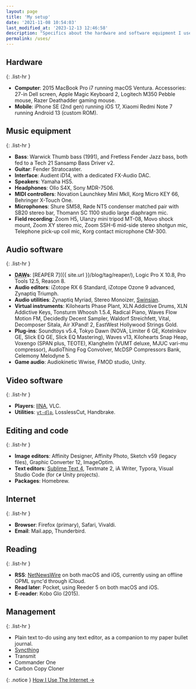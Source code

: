```yaml
---
layout: page
title: 'My setup'
date: '2021-11-08 10:54:03'
last_modified_at: '2023-12-13 12:46:58'
description: "Specifics about the hardware and software equipment I use. The page is part of the uses.tech project."
permalink: /uses/
---
```

## Hardware

{: .list-hr }
- **Computer**: 2015 MacBook Pro i7 running macOS Ventura. Accessories: 27-in Dell screen, Apple Magic Keyboard 2, Logitech M350 Pebble mouse, Razer Deathadder gaming mouse.
- **Mobile**: iPhone SE (2nd gen) running iOS 17, Xiaomi Redmi Note 7 running Android 13 (custom ROM).

## Music equipment

{: .list-hr }
- **Bass**: Warwick Thumb bass (1991), and Fretless Fender Jazz bass, both fed to a Tech 21 Sansamp Bass Driver v2.
- **Guitar**: Fender Stratocaster.
- **Interface**: Audient iD14, with a dedicated FX-Audio DAC.
- **Speakers**: Yamaha HS5.
- **Headphones**: Ollo S4X, Sony MDR-7506.
- **MIDI controllers**: Novation Launchkey Mini MkII, Korg Micro KEY 66, Behringer X-Touch One.
- **Microphones**: Shure SM58, Røde NT5 condenser matched pair with SB20 stereo bar, Thomann SC 1100 studio large diaphragm mic.
- **Field recording**: Zoom H5, Ulanzy mini tripod MT-08, Movo shock mount, Zoom XY stereo mic, Zoom SSH-6 mid-side stereo shotgun mic, Telephone pick-up coil mic, Korg contact microphone CM-300.

## Audio software

{: .list-hr }
- **<abbr title="Digital Audio Workstation">DAW</abbr>s**: [REAPER 7]({{ site.url }}/blog/tag/reaper/), Logic Pro X 10.8, Pro Tools 12.5, Reason 8.
- **Audio editors**: iZotope RX 6 Standard, iZotope Ozone 9 advanced, Zynaptiq Triumph.
- **Audio utilities**: Zynaptiq Myriad, Stereo Monoizer, [Swinsian](http://www.swinsian.com).
- **Virtual instruments**: Kilohearts Phase Plant, XLN Addictive Drums, XLN Addictive Keys, Tonsturm Whoosh 1.5.4, Radical Piano, Waves Flow Motion FM, Decidedly Decent Sampler, Waldorf Streichfett, Vital, Decomposer Sitala, Air XPand! 2, EastWest Hollywood Strings Gold.
- **Plug-ins**: Soundtoys v5.4, Tokyo Dawn (NOVA, Limiter 6 GE, Kotelnikov GE, Slick EQ GE, Slick EQ Mastering), Waves v13, Kilohearts Snap Heap, Voxengo (SPAN plus, TEOTE), Klanghelm (VUMT deluxe, MJUC vari-mu compressor), AudioThing Fog Convolver, McDSP Compressors Bank, Celemony Melodyne 5.
- **Game audio**: Audiokinetic Wwise, FMOD studio, Unity.

## Video software

{: .list-hr }
- **Players**: [IINA](https://iina.io/), VLC.
- **Utilities**: [`yt-dlp`](https://github.com/yt-dlp/yt-dlp), LosslessCut, Handbrake.

## Editing and code

{: .list-hr }
- **Image editors**: Affinity Designer, Affinity Photo, Sketch v59 (legacy files), Graphic Converter 12, ImageOptim.
- **Text editors**: [Sublime Text 4](https://tonsky.me/blog/sublime/), Textmate 2, iA Writer, Typora, Visual Studio Code (for `C#` Unity projects).
- **Packages**: Homebrew.

## Internet

{: .list-hr }
- **Browser**: Firefox (primary), Safari, Vivaldi.
- **Email**: Mail.app, Thunderbird.

## Reading

{: .list-hr }
- **RSS**: [NetNewsWire](https://inessential.com/2023/02/20/on_not_taking_money_for_netnewswire) on both macOS and iOS, currently using an offline OPML sync'd through iCloud.
- **Read later**: Pocket, using Reeder 5 on both macOS and iOS.
- **E-reader**: Kobo Glo (2015).

## Management

{: .list-hr }
- Plain text to-do using any text editor, as a companion to my paper bullet journal.
- [Syncthing](https://syncthing.net/)
- Transmit
- Commander One
- Carbon Copy Cloner

{: .notice }
[How I Use The Internet&nbsp;→](/blog/how-i-use-internet/)